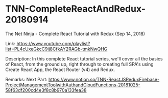 # TNN-CompleteReactAndRedux-20180914

The Net Ninja - Complete React Tutorial with Redux (Sep 14, 2018)

Link: https://www.youtube.com/playlist?list=PL4cUxeGkcC9ij8CfkAY2RAGb-tmkNwQHG

Description: In this complete React tutorial series, we'll cover all the basics of React, from the ground up, right through to creating full SPA's using Create React App, the React Router (v4) and Redux.

Remarks:
Next Part: https://www.notion.so/TNN-ReactJSReduxFirebase-ProjectManagementToolwithAuthandCloudFunctions-20181025-58f63df200cd4e3f8c8b970a133fea38
